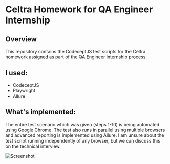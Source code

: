 # Celtra Homework for QA Engineer Internship

## Overview

This repository contains the CodeceptJS test scripts for the Celtra homework assigned as part of the QA Engineer internship process.

## I used:
- CodeceptJS
- Playwright
- Allure

## What's implemented:
The entire test scenario which was given (steps 1-10) is being automated using Google Chrome. The test also runs in parallel using multiple browsers and advanced reporting is implemented using Allure. I am unsure about the test script running independently of any browser, but we can discuss this on the technical interview.

![Screenshot](https://imgur.com/a/9ZKrld8)
